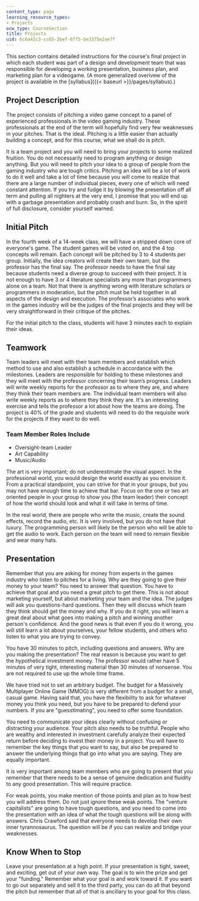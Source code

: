 ```yaml
---
content_type: page
learning_resource_types:
- Projects
ocw_type: CourseSection
title: Projects
uid: bc6a42c3-cc65-3bef-6ff5-be3375e2ae7f
---
```


This section contains detailed instructions for the course's final project in which each student was part of a design and development team that was responsible for developing a working presentation, business plan, and marketing plan for a videogame. (A more generalized overivew of the project is available in the [syllabus]({{< baseurl >}}/pages/syllabus).)

Project Description
-------------------

The project consists of pitching a video game concept to a panel of experienced professionals in the video gaming industry. These professionals at the end of the term will hopefully find very few weaknesses in your pitches. That is the ideal. Pitching is a little easier than actually building a concept, and for this course, what we shall do is pitch.

It is a team project and you will need to bring your projects to some realized fruition. You do not necessarily need to program anything or design anything. But you will need to pitch your idea to a group of people from the gaming industry who are tough critics. Pitching an idea will be a lot of work to do it well and take a lot of time because you will come to realize that there are a large number of individual pieces, every one of which will need constant attention. If you try and fudge it by blowing the presentation off all term and pulling all nighters at the very end, I promise that you will end up with a garbage presentation and probably crash and burn. So, in the spirit of full disclosure, consider yourself warned.

Initial Pitch
-------------

In the fourth week of a 14-week class, we will have a stripped down core of everyone's game. The student games will be voted on, and the 4 top concepts will remain. Each concept will be pitched by 3 to 4 students per group. Initially, the idea creators will create their own team, but the professor has the final say. The professor needs to have the final say because students need a diverse group to succeed with their project. It is not enough to have 3 or 4 literature specialists any more than programmers alone on a team. Not that there is anything wrong with literature scholars or programmers in moderation, but the pitch must be held together in all aspects of the design and execution. The professor’s associates who work in the games industry will be the judges of the final projects and they will be very straightforward in their critique of the pitches.

For the initial pitch to the class, students will have 3 minutes each to explain their ideas.

Teamwork
--------

Team leaders will meet with their team members and establish which method to use and also establish a schedule in accordance with the milestones. Leaders are responsible for holding to these milestones and they will meet with the professor concerning their team’s progress. Leaders will write weekly reports for the professor as to where they are, and where they think their team members are. The individual team members will also write weekly reports as to where they think they are. It's an interesting exercise and tells the professor a lot about how the teams are doing. The project is 40% of the grade and students will need to do the requisite work for the projects if they want to do well.

### Team Member Roles Include

*   Oversight-team Leader
*   Art Capability
*   Music/Audio

The art is very important; do not underestimate the visual aspect. In the professional world, you would design the world exactly as you envision it. From a practical standpoint, you can strive for that in your groups, but you may not have enough time to achieve that bar. Focus on the one or two art oriented people in your group to show you (the team leader) their concept of how the world should look and what it will take in terms of time.

In the real world, there are people who write the music, create the sound effects, record the audio, etc. It is very involved, but you do not have that luxury. The programming person will likely be the person who will be able to get the audio to work. Each person on the team will need to remain flexible and wear many hats.

Presentation
------------

Remember that you are asking for money from experts in the games industry who listen to pitches for a living. Why are they going to give their money to your team? You need to answer that question. You have to achieve that goal and you need a great pitch to get there. This is not about marketing yourself, but about marketing your team and the idea. The judges will ask you questions-hard questions. Then they will discuss which team they think should get the money and why. If you do it right, you will learn a great deal about what goes into making a pitch and winning another person's confidence. And the good news is that even if you do it wrong, you will still learn a lot about yourselves, your fellow students, and others who listen to what you are trying to convey.

You have 30 minutes to pitch, including questions and answers. Why are you making the presentation? The real reason is because you want to get the hypothetical investment money. The professor would rather have 5 minutes of very tight, interesting material than 30 minutes of nonsense. You are not required to use up the whole time frame.

We have tried not to set an arbitrary budget. The budget for a Massively Multiplayer Online Game (MMOG) is very different from a budget for a small, casual game. Having said that, you have the flexibility to ask for whatever money you think you need, but you have to be prepared to defend your numbers. If you are "guesstimating", you need to offer some foundation.

You need to communicate your ideas clearly without confusing or distracting your audience. Your pitch also needs to be truthful. People who are wealthy and interested in investment carefully analyze their expected return before deciding to invest their money in a project. You will have to remember the key things that you want to say, but also be prepared to answer the underlying things that go into what you are saying. They are equally important.

It is very important among team members who are going to present that you remember that there needs to be a sense of genuine dedication and fluidity to any good presentation. This will require practice.

For weak points, you make mention of those points and plan as to how best you will address them. Do not just ignore these weak points. The "venture capitalists" are going to have tough questions, and you need to come into the presentation with an idea of what the tough questions will be along with answers. Chris Crawford said that everyone needs to develop their own inner tyrannosaurus. The question will be if you can realize and bridge your weaknesses.

Know When to Stop
-----------------

Leave your presentation at a high point. If your presentation is tight, sweet, and exciting, get out of your own way. The goal is to win the prize and get your "funding." Remember what your goal is and work toward it. If you want to go out separately and sell it to the third party, you can do all that beyond the pitch but remember that all of that is ancillary to your goal for this class.
